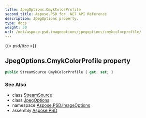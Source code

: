 ```yaml
---
title: JpegOptions.CmykColorProfile
second_title: Aspose.PSD for .NET API Reference
description: JpegOptions property. 
type: docs
weight: 30
url: /net/aspose.psd.imageoptions/jpegoptions/cmykcolorprofile/
---
```

{{< psd/tize >}}
## JpegOptions.CmykColorProfile property

```csharp
public StreamSource CmykColorProfile { get; set; }
```

### See Also

* class [StreamSource](../../../aspose.psd.sources/streamsource/)
* class [JpegOptions](../)
* namespace [Aspose.PSD.ImageOptions](../../jpegoptions/)
* assembly [Aspose.PSD](../../../)


